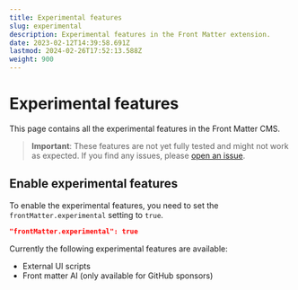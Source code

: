 ```yaml
---
title: Experimental features
slug: experimental
description: Experimental features in the Front Matter extension.
date: 2023-02-12T14:39:58.691Z
lastmod: 2024-02-26T17:52:13.588Z
weight: 900
---
```


# Experimental features

This page contains all the experimental features in the Front Matter CMS.

> **Important**: These features are not yet fully tested and might not work as expected.
> If you find any issues,
> please [open an issue](https://github.com/estruyf/vscode-front-matter/issues).

## Enable experimental features

To enable the experimental features, you need to set the
`frontMatter.experimental` setting to `true`.

```json
"frontMatter.experimental": true
```

Currently the following experimental features are available:

- External UI scripts
- Front matter AI (only available for GitHub sponsors)
